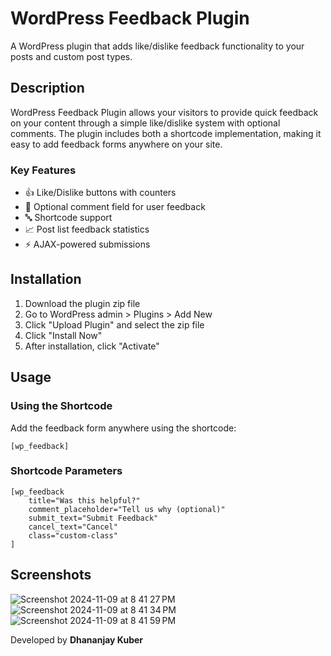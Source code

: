 # WordPress Feedback Plugin

A WordPress plugin that adds like/dislike feedback functionality to your posts and custom post types.

## Description

WordPress Feedback Plugin allows your visitors to provide quick feedback on your content through a simple like/dislike system with optional comments. The plugin includes both a shortcode implementation, making it easy to add feedback forms anywhere on your site.

### Key Features

- 👍 Like/Dislike buttons with counters
- 💬 Optional comment field for user feedback
- 🔤 Shortcode support
- 📈 Post list feedback statistics
- ⚡ AJAX-powered submissions

## Installation

1. Download the plugin zip file
2. Go to WordPress admin > Plugins > Add New
3. Click "Upload Plugin" and select the zip file
4. Click "Install Now"
5. After installation, click "Activate"

## Usage

### Using the Shortcode

Add the feedback form anywhere using the shortcode:

```
[wp_feedback]
```

### Shortcode Parameters

```
[wp_feedback
    title="Was this helpful?"
    comment_placeholder="Tell us why (optional)"
    submit_text="Submit Feedback"
    cancel_text="Cancel"
    class="custom-class"
]
```

## Screenshots

![Screenshot 2024-11-09 at 8 41 27 PM](https://github.com/user-attachments/assets/b43eaf0e-2204-471e-a6b3-fbceed4f2d11)
![Screenshot 2024-11-09 at 8 41 34 PM](https://github.com/user-attachments/assets/38bad21c-8340-47f5-84bf-c1f86356e053)
![Screenshot 2024-11-09 at 8 41 59 PM](https://github.com/user-attachments/assets/e218fd38-af5b-4dfc-a7ad-601b87d9d390)

Developed by **Dhananjay Kuber**
